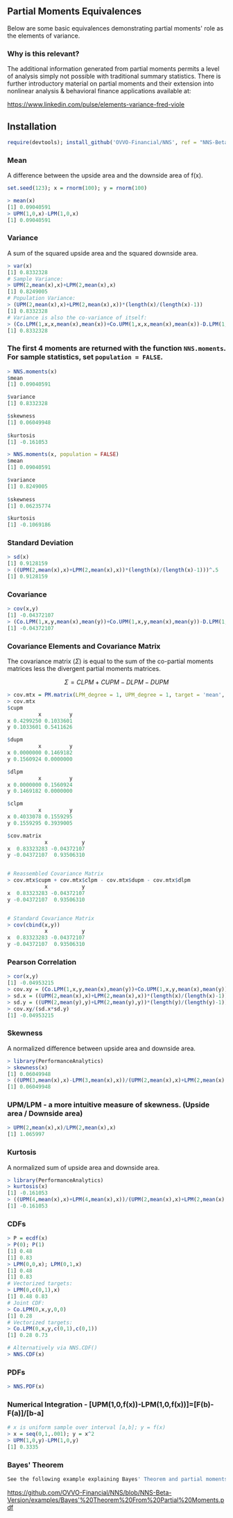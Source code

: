 ## Partial Moments Equivalences
Below are some basic equivalences demonstrating partial moments' role as the elements of variance.

### Why is this relevant?  
The additional information generated from partial moments permits a level of analysis simply not possible with traditional summary statistics.
There is further introductory material on partial moments and their extension into nonlinear analysis & behavioral finance applications available at:

https://www.linkedin.com/pulse/elements-variance-fred-viole


## Installation
```r
require(devtools); install_github('OVVO-Financial/NNS', ref = "NNS-Beta-Version")
```

### Mean
A difference between the upside area and the downside area of f(x).
```r
set.seed(123); x = rnorm(100); y = rnorm(100)

> mean(x)
[1] 0.09040591
> UPM(1,0,x)-LPM(1,0,x)
[1] 0.09040591
```
### Variance
A sum of the squared upside area and the squared downside area.
```r
> var(x)
[1] 0.8332328
# Sample Variance:
> UPM(2,mean(x),x)+LPM(2,mean(x),x)
[1] 0.8249005
# Population Variance:
> (UPM(2,mean(x),x)+LPM(2,mean(x),x))*(length(x)/(length(x)-1))
[1] 0.8332328
# Variance is also the co-variance of itself:
> (Co.LPM(1,x,x,mean(x),mean(x))+Co.UPM(1,x,x,mean(x),mean(x))-D.LPM(1,1,x,x,mean(x),mean(x))-D.UPM(1,1,x,x,mean(x),mean(x)))*(length(x)/(length(x)-1))
[1] 0.8332328
```

### The first 4 moments are returned with the function `NNS.moments`. For sample statistics, set `population = FALSE`.
```r
> NNS.moments(x)
$mean
[1] 0.09040591

$variance
[1] 0.8332328

$skewness
[1] 0.06049948
 
$kurtosis
[1] -0.161053

> NNS.moments(x, population = FALSE)
$mean
[1] 0.09040591

$variance
[1] 0.8249005
 
$skewness
[1] 0.06235774

$kurtosis
[1] -0.1069186
```

### Standard Deviation
```r
> sd(x)
[1] 0.9128159
> ((UPM(2,mean(x),x)+LPM(2,mean(x),x))*(length(x)/(length(x)-1)))^.5
[1] 0.9128159
```
### Covariance
```r
> cov(x,y)
[1] -0.04372107
> (Co.LPM(1,x,y,mean(x),mean(y))+Co.UPM(1,x,y,mean(x),mean(y))-D.LPM(1,1,x,y,mean(x),mean(y))-D.UPM(1,1,x,y,mean(x),mean(y)))*(length(x)/(length(x)-1))
[1] -0.04372107
```
### Covariance Elements and Covariance Matrix
The covariance matrix $(\Sigma)$ is equal to the sum of the co-partial moments matrices less the divergent partial moments matrices.

$$\Sigma = CLPM + CUPM - DLPM - DUPM $$


```r
> cov.mtx = PM.matrix(LPM_degree = 1, UPM_degree = 1, target = 'mean', variable = cbind(x,y), pop_adj = TRUE)
> cov.mtx
$cupm
          x         y
x 0.4299250 0.1033601
y 0.1033601 0.5411626

$dupm
          x         y
x 0.0000000 0.1469182
y 0.1560924 0.0000000

$dlpm
          x         y
x 0.0000000 0.1560924
y 0.1469182 0.0000000

$clpm
          x         y
x 0.4033078 0.1559295
y 0.1559295 0.3939005

$cov.matrix
            x           y
x  0.83323283 -0.04372107
y -0.04372107  0.93506310


# Reassembled Covariance Matrix
> cov.mtx$cupm + cov.mtx$clpm - cov.mtx$dupm - cov.mtx$dlpm
            x           y
x  0.83323283 -0.04372107
y -0.04372107  0.93506310


# Standard Covariance Matrix
> cov(cbind(x,y))
            x           y
x  0.83323283 -0.04372107
y -0.04372107  0.93506310
```


### Pearson Correlation
```r
> cor(x,y)
[1] -0.04953215
> cov.xy = (Co.LPM(1,x,y,mean(x),mean(y))+Co.UPM(1,x,y,mean(x),mean(y))-D.LPM(1,1,x,y,mean(x),mean(y))-D.UPM(1,1,x,y,mean(x),mean(y)))*(length(x)/(length(x)-1))
> sd.x = ((UPM(2,mean(x),x)+LPM(2,mean(x),x))*(length(x)/(length(x)-1)))^.5
> sd.y = ((UPM(2,mean(y),y)+LPM(2,mean(y),y))*(length(y)/(length(y)-1)))^.5
> cov.xy/(sd.x*sd.y)
[1] -0.04953215
```
### Skewness
A normalized difference between upside area and downside area.
```r
> library(PerformanceAnalytics)
> skewness(x)
[1] 0.06049948
> ((UPM(3,mean(x),x)-LPM(3,mean(x),x))/(UPM(2,mean(x),x)+LPM(2,mean(x),x))^(3/2))
[1] 0.06049948
```
### UPM/LPM - a more intuitive measure of skewness.  (Upside area / Downside area)
```r
> UPM(2,mean(x),x)/LPM(2,mean(x),x)
[1] 1.065997
```
### Kurtosis
A normalized sum of upside area and downside area.
```r
> library(PerformanceAnalytics)
> kurtosis(x)
[1] -0.161053
> ((UPM(4,mean(x),x)+LPM(4,mean(x),x))/(UPM(2,mean(x),x)+LPM(2,mean(x),x))^2)-3
[1] -0.161053
```
### CDFs
```r
> P = ecdf(x)
> P(0); P(1)
[1] 0.48
[1] 0.83
> LPM(0,0,x); LPM(0,1,x)
[1] 0.48
[1] 0.83
# Vectorized targets:
> LPM(0,c(0,1),x)
[1] 0.48 0.83
# Joint CDF:
> Co.LPM(0,x,y,0,0)
[1] 0.28
# Vectorized targets:
> Co.LPM(0,x,y,c(0,1),c(0,1))
[1] 0.28 0.73

# Alternatively via NNS.CDF()
> NNS.CDF(x)
```
### PDFs
```r
> NNS.PDF(x)
```
### Numerical Integration - [UPM(1,0,f(x))-LPM(1,0,f(x))]=[F(b)-F(a)]/[b-a]
```r
# x is uniform sample over interval [a,b]; y = f(x)
> x = seq(0,1,.001); y = x^2
> UPM(1,0,y)-LPM(1,0,y)
[1] 0.3335
```

### Bayes' Theorem
```r
See the following example explaining Bayes' Theorem and partial moments: 
```
https://github.com/OVVO-Financial/NNS/blob/NNS-Beta-Version/examples/Bayes'%20Theorem%20From%20Partial%20Moments.pdf
